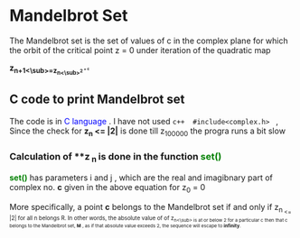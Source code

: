 # Mandelbrot Set

The Mandelbrot set is the set of values of c in the complex plane for which the orbit of the critical point z = 0 under iteration of the quadratic map

 **z<sub>n+1<\sub>=z<sub>n<\sub><sup>2<sup> + c**
 
## C code to print Mandelbrot set 

The code is in <span style="color:blue"> C language </span> . I have not used `c++  #include<complex.h> ` ,
Since the check for **z<sub>n</sub> <= |2|** is done till z<sub>100000</sub> the progra runs a bit slow
### Calculation of **z<sub> n </sub> is done in the function  <span style="color:green"> **set()** </span> 

**<span style="color:green">set()</span>** has parameters i and j ,
which are the real and  imagibnary part of complex no. **c** given in the above equation for z<sub>0</sub> = 0

More specifically, a point **c** belongs to the Mandelbrot set if and only if z<sub>n<sub> <= |2| for all n belongs R. In other words, the absolute value of of z<sub>n<\sub> is at or below 2 for a particular c then that c belongs to the Mandelbrot set, **M** , as if that absolute value exceeds 2, the sequence will escape to **infinity**.
